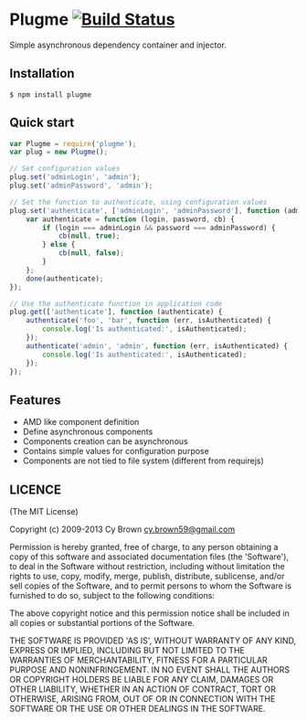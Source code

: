 Plugme [![Build Status](https://travis-ci.org/cybrown/plugme.png?branch=master)](https://travis-ci.org/cybrown/plugme)
======
Simple asynchronous dependency container and injector.

## Installation

	$ npm install plugme

## Quick start
```js
var Plugme = require('plugme');
var plug = new Plugme();

// Set configuration values
plug.set('adminLogin', 'admin');
plug.set('adminPassword', 'admin');

// Set the function to authenticate, using configuration values
plug.set('authenticate', ['adminLogin', 'adminPassword'], function (adminLogin, adminPassword, done) {
	var authenticate = function (login, password, cb) {
		if (login === adminLogin && password === adminPassword) {
			cb(null, true);
		} else {
			cb(null, false);
		}
	};
	done(authenticate);
});

// Use the authenticate function in application code
plug.get(['authenticate'], function (authenticate) {
	authenticate('foo', 'bar', function (err, isAuthenticated) {
		console.log('Is authenticated:', isAuthenticated);
	});
	authenticate('admin', 'admin', function (err, isAuthenticated) {
		console.log('Is authenticated:', isAuthenticated);
	});
});
```

## Features

  * AMD like component definition
  * Define asynchronous components
  * Components creation can be asynchronous
  * Contains simple values for configuration purpose
  * Components are not tied to file system (different from requirejs)

## LICENCE
(The MIT License)

Copyright (c) 2009-2013 Cy Brown <cy.brown59@gmail.com>

Permission is hereby granted, free of charge, to any person obtaining
a copy of this software and associated documentation files (the
'Software'), to deal in the Software without restriction, including
without limitation the rights to use, copy, modify, merge, publish,
distribute, sublicense, and/or sell copies of the Software, and to
permit persons to whom the Software is furnished to do so, subject to
the following conditions:

The above copyright notice and this permission notice shall be
included in all copies or substantial portions of the Software.

THE SOFTWARE IS PROVIDED 'AS IS', WITHOUT WARRANTY OF ANY KIND,
EXPRESS OR IMPLIED, INCLUDING BUT NOT LIMITED TO THE WARRANTIES OF
MERCHANTABILITY, FITNESS FOR A PARTICULAR PURPOSE AND NONINFRINGEMENT.
IN NO EVENT SHALL THE AUTHORS OR COPYRIGHT HOLDERS BE LIABLE FOR ANY
CLAIM, DAMAGES OR OTHER LIABILITY, WHETHER IN AN ACTION OF CONTRACT,
TORT OR OTHERWISE, ARISING FROM, OUT OF OR IN CONNECTION WITH THE
SOFTWARE OR THE USE OR OTHER DEALINGS IN THE SOFTWARE.